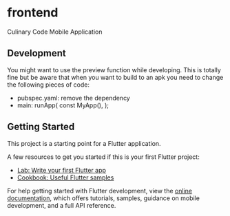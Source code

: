# frontend

Culinary Code Mobile Application

## Development
You might want to use the preview function while developing. This is totally fine but be aware that when you want to build to an apk you need to change the following pieces of code:
- pubspec.yaml: remove the dependency
- main: runApp(
  const MyApp(),
  );

## Getting Started

This project is a starting point for a Flutter application.

A few resources to get you started if this is your first Flutter project:

- [Lab: Write your first Flutter app](https://docs.flutter.dev/get-started/codelab)
- [Cookbook: Useful Flutter samples](https://docs.flutter.dev/cookbook)

For help getting started with Flutter development, view the
[online documentation](https://docs.flutter.dev/), which offers tutorials,
samples, guidance on mobile development, and a full API reference.
